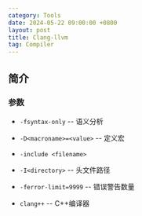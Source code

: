 ```yaml
---
category: Tools
date: 2024-05-22 09:00:00 +0800
layout: post
title: Clang-llvm
tag: Compiler
---
```

## 简介

### 参数

+ `-fsyntax-only`  --  语义分析

+ `-D<macroname>=<value>`  --  定义宏

+ `-include <filename>`  

+ `-I<directory>`  --  头文件路径

+ `-ferror-limit=9999`  --  错误警告数量

+ `clang++`  -- C++编译器